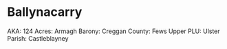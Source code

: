 # Ballynacarry

AKA: 124
Acres: Armagh
Barony: Creggan
County: Fews Upper
PLU: Ulster
Parish: Castleblayney